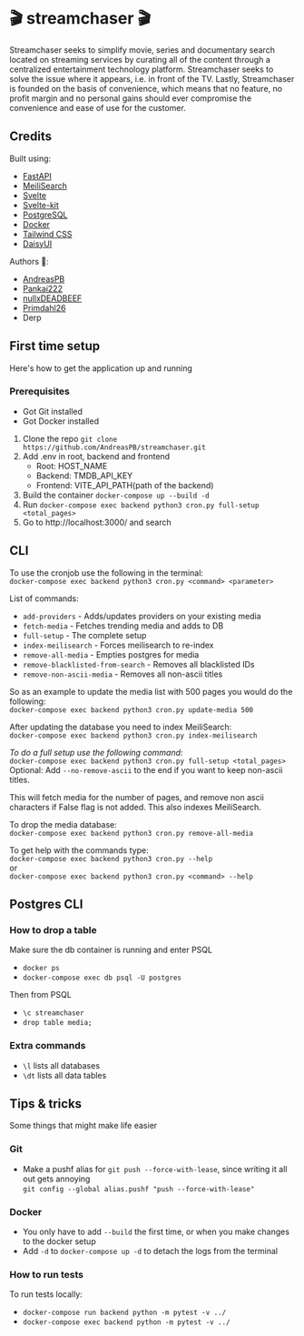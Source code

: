 # 🎬 streamchaser 🎬
Streamchaser seeks to simplify movie, series and documentary search located on streaming services by curating all of the content through a centralized entertainment technology platform. 
Streamchaser seeks to solve the issue where it appears, i.e. in front of the TV. 
Lastly, Streamchaser is founded on the basis of convenience, which means that no feature, 
no profit margin and no personal gains should ever compromise the convenience and ease of use for the customer.

## Credits
Built using:
* [FastAPI](https://github.com/tiangolo/fastapi) 
* [MeiliSearch](https://github.com/meilisearch/MeiliSearch)
* [Svelte](https://github.com/sveltejs/svelte)
* [Svelte-kit](https://kit.svelte.dev)
* [PostgreSQL](https://github.com/postgres/postgres) 
* [Docker](https://github.com/docker)
* [Tailwind CSS](https://tailwindcss.com)
* [DaisyUI](https://daisyui.com)

Authors 👷:
* [AndreasPB](https://github.com/AndreasPB)
* [Pankai222](https://github.com/Pankai222)
* [nullxDEADBEEF](https://github.com/nullxDEADBEEF)
* [Primdahl26](https://github.com/Primdahl26)
* Derp

## First time setup
Here's how to get the application up and running

### Prerequisites
* Got Git installed
* Got Docker installed

1. Clone the repo `git clone https://github.com/AndreasPB/streamchaser.git`
2. Add .env in root, backend and frontend
    * Root: HOST_NAME
    * Backend: TMDB_API_KEY
    * Frontend: VITE_API_PATH(path of the backend)
3. Build the container `docker-compose up --build -d`  
4. Run `docker-compose exec backend python3 cron.py full-setup <total_pages>`
5. Go to http://localhost:3000/ and search

## CLI
To use the cronjob use the following in the terminal:  
`docker-compose exec backend python3 cron.py <command> <parameter>`

List of commands:
* `add-providers` - Adds/updates providers on your existing media
* `fetch-media` - Fetches trending media and adds to DB
* `full-setup` - The complete setup
* `index-meilisearch` - Forces meilisearch to re-index
* `remove-all-media` - Empties postgres for media
* `remove-blacklisted-from-search` - Removes all blacklisted IDs
* `remove-non-ascii-media` - Removes all non-ascii titles

So as an example to update the media list with 500 pages you would do the following:  
`docker-compose exec backend python3 cron.py update-media 500`

After updating the database you need to index MeiliSearch:  
`docker-compose exec backend python3 cron.py index-meilisearch`

*To do a full setup use the following command:*  
`docker-compose exec backend python3 cron.py full-setup <total_pages>`  
Optional: Add `--no-remove-ascii` to the end if you want to keep non-ascii titles. 

This will fetch media for the number of pages, and remove non ascii characters if False flag is not added.  This also indexes MeiliSearch.

To drop the media database:  
`docker-compose exec backend python3 cron.py remove-all-media`

To get help with the commands type:  
`docker-compose exec backend python3 cron.py --help`  
or  
`docker-compose exec backend python3 cron.py <command> --help`


## Postgres CLI
### How to drop a table
Make sure the db container is running and enter PSQL
* `docker ps`
* `docker-compose exec db psql -U postgres`

Then from PSQL
* `\c streamchaser`
* `drop table media;`

### Extra commands
* `\l` lists all databases
* `\dt` lists all data tables

## Tips & tricks
Some things that might make life easier

### Git
* Make a pushf alias for `git push --force-with-lease`, since writing it all out gets annoying  
`git config --global alias.pushf "push --force-with-lease"`

### Docker
* You only have to add `--build` the first time, or when you make changes to the docker setup
* Add `-d` to `docker-compose up -d` to detach the logs from the terminal

### How to run tests
To run tests locally:  
* `docker-compose run backend python -m pytest -v ../` 
* `docker-compose exec backend python -m pytest -v ../`
